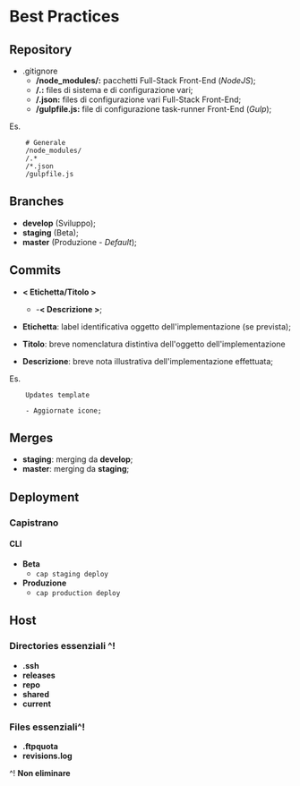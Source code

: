 # Best Practices

## Repository

- .gitignore
    * __/node_modules/:__ pacchetti Full-Stack Front-End (_NodeJS_);
    * __/.:__ files di sistema e di configurazione vari;
    * __/.json:__ files di configurazione vari Full-Stack Front-End;
	* __/gulpfile.js:__ file di configurazione task-runner Front-End (_Gulp_);
	

Es.

```
	# Generale
    /node_modules/
    /.*
    /*.json
    /gulpfile.js
```


## Branches

- __develop__ (Sviluppo);
- __staging__ (Beta);
- __master__ (Produzione - _Default_);


## Commits

- __< Etichetta/Titolo >__
    * -__< Descrizione >__;

- __Etichetta__: label identificativa oggetto dell'implementazione (se prevista);
- __Titolo__: breve nomenclatura distintiva dell'oggetto dell'implementazione
- __Descrizione__: breve nota illustrativa dell'implementazione effettuata;

Es.

```
	Updates template

	- Aggiornate icone;
```


## Merges

- __staging__: merging da __develop__;
- __master__: merging da __staging__;


## Deployment

### Capistrano

#### CLI

- __Beta__
    * ```cap staging deploy```
- __Produzione__
	* ```cap production deploy```


## Host

### Directories essenziali ^!

- __.ssh__
- __releases__
- __repo__
- __shared__
- __current__

### Files essenziali^!

- __.ftpquota__
- __revisions.log__

^! __Non eliminare__
